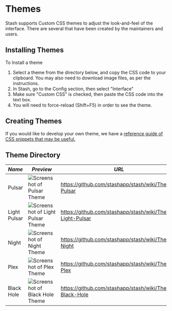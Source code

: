 # Themes
Stash supports Custom CSS themes to adjust the look-and-feel of the interface. There are several that have been created by the maintainers and users.  

## Installing Themes
To Install a theme
1) Select a theme from the directory below, and copy the CSS code to your clipboard. You may also need to download image files, as per the instructions.
2) In Stash, go to the Config section, then select "Interface"
3) Make sure "Custom CSS" is checked, then paste the CSS code into the text box.
4) You will need to force-reload (Shift+F5) in order to see the theme.

## Creating Themes
If you would like to develop your own theme, we have a [reference guide of CSS snippets that may be useful.](https://github.com/stashapp/stash/wiki/Custom-CSS-snippets)

## Theme Directory

| *Name* | *Preview* | *URL* |
|---|---|---|
| Pulsar | ![Screenshot of Pulsar Theme](https://user-images.githubusercontent.com/3514095/110681533-ed8e9c80-81a7-11eb-9300-ba683366525c.png) | https://github.com/stashapp/stash/wiki/Theme-Pulsar |
| Light Pulsar | ![Screenshot of Light Pulsar Theme](https://i.imgur.com/GcIi0pW.png) | https://github.com/stashapp/stash/wiki/Theme-Light-Pulsar |
| Night | ![Screenshot of Night Theme](https://user-images.githubusercontent.com/3514095/110681521-ea93ac00-81a7-11eb-98ae-27adacb2aa6d.png) | https://github.com/stashapp/stash/wiki/Theme-Night |
| Plex | ![Screenshot of Plex Theme](https://user-images.githubusercontent.com/3514095/110681550-f1baba00-81a7-11eb-8f1f-90a65727934b.png) | https://github.com/stashapp/stash/wiki/Theme-Plex |
| Black Hole | ![Screenshot of Black Hole Theme](https://i.imgur.com/Eo0ZUzu.png) | https://github.com/stashapp/stash/wiki/Theme-Black-Hole |
